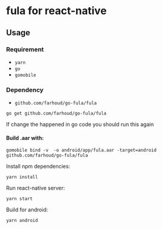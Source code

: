 # fula for react-native

## Usage

### Requirement
- `yarn`
- `go`
- `gomobile`

### Dependency
- `github.com/farhoud/go-fula/fula`
```
go get github.com/farhoud/go-fula/fula
```
If change the happened in go code you should run this again

#### Build .aar with:
```
gomobile bind -v  -o android/app/fula.aar -target=android github.com/farhoud/go-fula/fula
```

Install npm dependencies:
```
yarn install
```

Run react-native server:
```
yarn start
```

Build for android:
```
yarn android
```